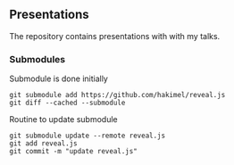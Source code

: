 ## Presentations

The repository contains presentations with with my talks.

### Submodules

Submodule is done initially
```
git submodule add https://github.com/hakimel/reveal.js
git diff --cached --submodule
```

Routine to update submodule
```
git submodule update --remote reveal.js
git add reveal.js
git commit -m "update reveal.js"      
```
